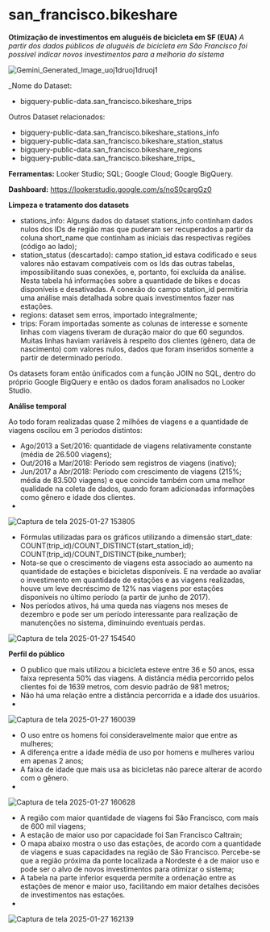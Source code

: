 # san_francisco.bikeshare
**Otimização de investimentos em aluguéis de bicicleta em SF (EUA)**
_A partir dos dados públicos de aluguéis de bicicleta em São Francisco foi possível indicar novos investimentos para a melhoria do sistema_

![Gemini_Generated_Image_uoj1druoj1druoj1](https://github.com/user-attachments/assets/43e68a06-2ac1-4df2-8f6a-309c26b866e8)

_Nome do Dataset:
- bigquery-public-data.san_francisco.bikeshare_trips

Outros Dataset relacionados:
- bigquery-public-data.san_francisco.bikeshare_stations_info
- bigquery-public-data.san_francisco.bikeshare_station_status
- bigquery-public-data.san_francisco.bikeshare_regions
- bigquery-public-data.san_francisco.bikeshare_trips_

**Ferramentas:** Looker Studio; SQL; Google Cloud; Google BigQuery.

**Dashboard:** https://lookerstudio.google.com/s/noS0cargGz0


**Limpeza e tratamento dos datasets**

- stations_info: Alguns dados do dataset stations_info continham dados nulos dos IDs de região mas que puderam ser recuperados a partir da coluna short_name que continham as iniciais das respectivas regiões (código ao lado);
- station_status (descartado): campo station_id estava codificado e seus valores não estavam compatíveis com os Ids das outras tabelas, impossibilitando suas conexões, e, portanto, foi excluída da análise. Nesta tabela há informações sobre a quantidade de bikes e docas disponíveis e desativadas. A conexão do campo station_id permitiria uma análise mais detalhada sobre quais investimentos fazer nas estações.
- regions: dataset sem erros, importado integralmente;
- trips: Foram importadas somente as colunas de interesse e somente linhas com viagens tiveram de duração maior do que 60 segundos. Muitas linhas haviam variáveis à respeito dos clientes (gênero, data de nascimento) com valores nulos, dados que foram inseridos somente a partir de determinado período.

Os datasets foram então únificados com a função JOIN no SQL, dentro do próprio Google BigQuery e então os dados foram analisados no Looker Studio.


**Análise temporal**

Ao todo foram realizadas quase 2 milhões de viagens e a quantidade de viagens oscilou em 3 períodos distintos:
- Ago/2013 a Set/2016: quantidade de viagens relativamente constante (média de 26.500 viagens);
- Out/2016 a Mar/2018: Período sem registros de viagens (inativo);
- Jun/2017 a Abr/2018: Período com crescimento de viagens (215%; média de 83.500 viagens) e que coincide também com uma melhor qualidade na coleta de dados, quando foram adicionadas informações como gênero e idade dos clientes.
- 
![Captura de tela 2025-01-27 153805](https://github.com/user-attachments/assets/c2a4aebc-dc5d-4504-a980-bd2931fa332f)


- Fórmulas utilizadas para os gráficos utilizando a dimensão start_date: COUNT(trip_id)/COUNT_DISTINCT(start_station_id); COUNT(trip_id)/COUNT_DISTINCT(bike_number);
- Nota-se que o crescimento de viagens esta associado ao aumento na quantidade de estações e bicicletas disponíveis. E na verdade ao avaliar o investimento em quantidade de estações e as viagens realizadas, houve um leve decréscimo de 12% nas viagens por estações disponíveis no último período (a partir de junho de 2017).
- Nos períodos ativos, há uma queda nas viagens nos meses de dezembro e pode ser um período interessante para realização de manutenções no sistema, diminuindo eventuais perdas.

![Captura de tela 2025-01-27 154540](https://github.com/user-attachments/assets/dc737643-7ce5-4c9a-ac37-43f9a3fcb113)


**Perfil do público**
- O publico que mais utilizou a bicicleta esteve entre 36 e 50 anos, essa faixa representa 50% das viagens. A distância média percorrido pelos clientes foi de 1639 metros, com desvio padrão de 981 metros;
- Não há uma relação entre a distância percorrida e a idade dos usuários.
- 
![Captura de tela 2025-01-27 160039](https://github.com/user-attachments/assets/8759e14e-f35c-47fa-8c2f-afcb2132d3bf)


- O uso entre os homens foi consideravelmente maior que entre as mulheres;
- A diferença entre a idade média de uso por homens e mulheres variou em apenas 2 anos;
- A faixa de idade que mais usa as bicicletas não parece alterar de acordo com o gênero.
- 
![Captura de tela 2025-01-27 160628](https://github.com/user-attachments/assets/b4af1c85-f460-4331-8e5d-adf274ade62e)


- A região com maior quantidade de viagens foi São Francisco, com mais de 600 mil viagens;
- A estação de maior uso por capacidade foi San Francisco Caltrain;
- O mapa abaixo mostra o uso das estações, de acordo com a quantidade de viagens e suas capacidades na região de São Francisco. Percebe-se que a região próxima da ponte localizada a Nordeste é a de maior uso e pode ser o alvo de novos investimentos para otimizar o sistema;
- A tabela na parte inferior esquerda permite a ordenação entre as estações de menor e maior uso, facilitando em maior detalhes decisões de investimentos nas estações.
- 
![Captura de tela 2025-01-27 162139](https://github.com/user-attachments/assets/fb1c9a3a-2a74-4733-a14a-8abf68f06d07)
